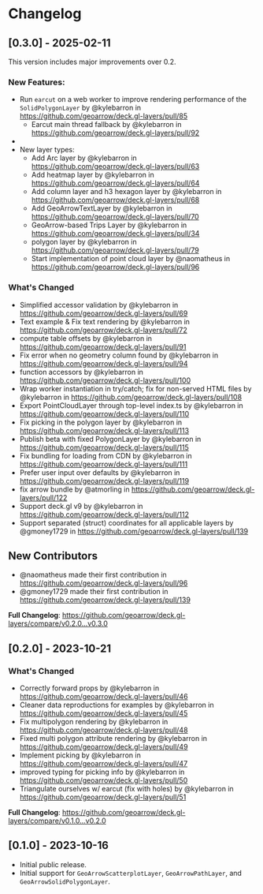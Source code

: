 # Changelog

## [0.3.0] - 2025-02-11

This version includes major improvements over 0.2.

### New Features:

- Run `earcut` on a web worker to improve rendering performance of the `SolidPolygonLayer`  by @kylebarron in https://github.com/geoarrow/deck.gl-layers/pull/85
  - Earcut main thread fallback by @kylebarron in https://github.com/geoarrow/deck.gl-layers/pull/92
-
- New layer types:
  - Add Arc layer by @kylebarron in https://github.com/geoarrow/deck.gl-layers/pull/63
  - Add heatmap layer by @kylebarron in https://github.com/geoarrow/deck.gl-layers/pull/64
  - Add column layer and h3 hexagon layer by @kylebarron in https://github.com/geoarrow/deck.gl-layers/pull/68
  - Add GeoArrowTextLayer by @kylebarron in https://github.com/geoarrow/deck.gl-layers/pull/70
  - GeoArrow-based Trips Layer by @kylebarron in https://github.com/geoarrow/deck.gl-layers/pull/34
  - polygon layer by @kylebarron in https://github.com/geoarrow/deck.gl-layers/pull/79
  - Start implementation of point cloud layer by @naomatheus in https://github.com/geoarrow/deck.gl-layers/pull/96

### What's Changed

- Simplified accessor validation by @kylebarron in https://github.com/geoarrow/deck.gl-layers/pull/69
- Text example & Fix text rendering by @kylebarron in https://github.com/geoarrow/deck.gl-layers/pull/72
- compute table offsets by @kylebarron in https://github.com/geoarrow/deck.gl-layers/pull/91
- Fix error when no geometry column found by @kylebarron in https://github.com/geoarrow/deck.gl-layers/pull/94
- function accessors by @kylebarron in https://github.com/geoarrow/deck.gl-layers/pull/100
- Wrap worker instantiation in try/catch; fix for non-served HTML files by @kylebarron in https://github.com/geoarrow/deck.gl-layers/pull/108
- Export PointCloudLayer through top-level index.ts by @kylebarron in https://github.com/geoarrow/deck.gl-layers/pull/110
- Fix picking in the polygon layer by @kylebarron in https://github.com/geoarrow/deck.gl-layers/pull/113
- Publish beta with fixed PolygonLayer by @kylebarron in https://github.com/geoarrow/deck.gl-layers/pull/115
- Fix bundling for loading from CDN by @kylebarron in https://github.com/geoarrow/deck.gl-layers/pull/111
- Prefer user input over defaults by @kylebarron in https://github.com/geoarrow/deck.gl-layers/pull/119
- fix arrow bundle by @atmorling in https://github.com/geoarrow/deck.gl-layers/pull/122
- Support deck.gl v9 by @kylebarron in https://github.com/geoarrow/deck.gl-layers/pull/112
- Support separated (struct) coordinates for all applicable layers by @gmoney1729 in https://github.com/geoarrow/deck.gl-layers/pull/139

## New Contributors

- @naomatheus made their first contribution in https://github.com/geoarrow/deck.gl-layers/pull/96
- @gmoney1729 made their first contribution in https://github.com/geoarrow/deck.gl-layers/pull/139

**Full Changelog**: https://github.com/geoarrow/deck.gl-layers/compare/v0.2.0...v0.3.0

## [0.2.0] - 2023-10-21

### What's Changed

- Correctly forward props by @kylebarron in https://github.com/geoarrow/deck.gl-layers/pull/46
- Cleaner data reproductions for examples by @kylebarron in https://github.com/geoarrow/deck.gl-layers/pull/45
- Fix multipolygon rendering by @kylebarron in https://github.com/geoarrow/deck.gl-layers/pull/48
- Fixed multi polygon attribute rendering by @kylebarron in https://github.com/geoarrow/deck.gl-layers/pull/49
- Implement picking by @kylebarron in https://github.com/geoarrow/deck.gl-layers/pull/47
- improved typing for picking info by @kylebarron in https://github.com/geoarrow/deck.gl-layers/pull/50
- Triangulate ourselves w/ earcut (fix with holes) by @kylebarron in https://github.com/geoarrow/deck.gl-layers/pull/51

**Full Changelog**: https://github.com/geoarrow/deck.gl-layers/compare/v0.1.0...v0.2.0

## [0.1.0] - 2023-10-16

- Initial public release.
- Initial support for `GeoArrowScatterplotLayer`, `GeoArrowPathLayer`, and `GeoArrowSolidPolygonLayer`.
